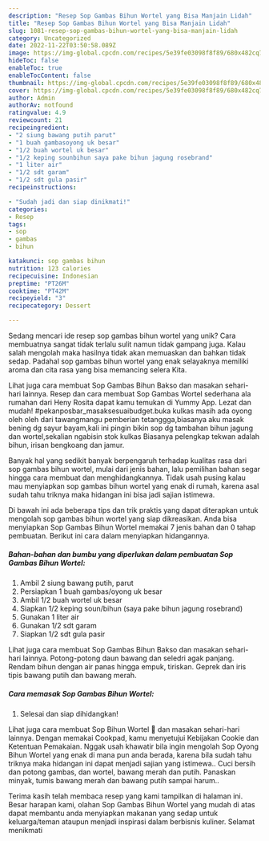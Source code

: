 ```yaml
---
description: "Resep Sop Gambas Bihun Wortel yang Bisa Manjain Lidah"
title: "Resep Sop Gambas Bihun Wortel yang Bisa Manjain Lidah"
slug: 1081-resep-sop-gambas-bihun-wortel-yang-bisa-manjain-lidah
category: Uncategorized
date: 2022-11-22T03:50:58.089Z
image: https://img-global.cpcdn.com/recipes/5e39fe03098f8f89/680x482cq70/sop-gambas-bihun-wortel-foto-resep-utama.jpg
hideToc: false
enableToc: true
enableTocContent: false
thumbnail: https://img-global.cpcdn.com/recipes/5e39fe03098f8f89/680x482cq70/sop-gambas-bihun-wortel-foto-resep-utama.jpg
cover: https://img-global.cpcdn.com/recipes/5e39fe03098f8f89/680x482cq70/sop-gambas-bihun-wortel-foto-resep-utama.jpg
author: Admin
authorAv: notfound
ratingvalue: 4.9
reviewcount: 21
recipeingredient:
- "2 siung bawang putih parut"
- "1 buah gambasoyong uk besar"
- "1/2 buah wortel uk besar"
- "1/2 keping sounbihun saya pake bihun jagung rosebrand"
- "1 liter air"
- "1/2 sdt garam"
- "1/2 sdt gula pasir"
recipeinstructions:

- "Sudah jadi dan siap dinikmati!"
categories:
- Resep
tags:
- sop
- gambas
- bihun

katakunci: sop gambas bihun 
nutrition: 123 calories
recipecuisine: Indonesian
preptime: "PT26M"
cooktime: "PT42M"
recipeyield: "3"
recipecategory: Dessert

---
```





Sedang mencari ide resep sop gambas bihun wortel yang unik? Cara membuatnya sangat tidak terlalu sulit namun tidak gampang juga. Kalau salah mengolah maka hasilnya tidak akan memuaskan dan bahkan tidak sedap. Padahal sop gambas bihun wortel yang enak selayaknya memiliki aroma dan cita rasa yang bisa memancing selera Kita.





Lihat juga cara membuat Sop Gambas Bihun Bakso dan masakan sehari-hari lainnya. Resep dan cara membuat Sop Gambas Wortel sederhana ala rumahan dari Heny Rosita dapat kamu temukan di Yummy App. Lezat dan mudah! #pekanposbar_masaksesuaibudget.buka kulkas masih ada oyong oleh oleh dari tawangmangu pemberian tetanggga,biasanya aku masak bening dg sayur bayam,kali ini pingin bikin sop dg tambahan bihun jagung dan wortel,sekalian ngabisin stok kulkas Biasanya pelengkap tekwan adalah bihun, irisan bengkoang dan jamur.

Banyak hal yang sedikit banyak berpengaruh terhadap kualitas rasa dari sop gambas bihun wortel, mulai dari jenis bahan, lalu pemilihan bahan segar hingga cara membuat dan menghidangkannya. Tidak usah pusing kalau mau menyiapkan sop gambas bihun wortel yang enak di rumah, karena asal sudah tahu triknya maka hidangan ini bisa jadi sajian istimewa.






Di bawah ini ada beberapa tips dan trik praktis yang dapat diterapkan untuk mengolah sop gambas bihun wortel yang siap dikreasikan. Anda bisa menyiapkan Sop Gambas Bihun Wortel memakai 7 jenis bahan dan 0 tahap pembuatan. Berikut ini cara dalam menyiapkan hidangannya.

<!--inarticleads1-->

##### Bahan-bahan dan bumbu yang diperlukan dalam pembuatan Sop Gambas Bihun Wortel:

1. Ambil 2 siung bawang putih, parut
1. Persiapkan 1 buah gambas/oyong uk besar
1. Ambil 1/2 buah wortel uk besar
1. Siapkan 1/2 keping soun/bihun (saya pake bihun jagung rosebrand)
1. Gunakan 1 liter air
1. Gunakan 1/2 sdt garam
1. Siapkan 1/2 sdt gula pasir


Lihat juga cara membuat Sop Gambas Bihun Bakso dan masakan sehari-hari lainnya. Potong-potong daun bawang dan seledri agak panjang. Rendam bihun dengan air panas hingga empuk, tiriskan. Geprek dan iris tipis bawang putih dan bawang merah. 

<!--inarticleads2-->

##### Cara memasak Sop Gambas Bihun Wortel:


1. Selesai dan siap dihidangkan!

Lihat juga cara membuat Sop Bihun Wortel 🥕 dan masakan sehari-hari lainnya. Dengan memakai Cookpad, kamu menyetujui Kebijakan Cookie dan Ketentuan Pemakaian. Nggak usah khawatir bila ingin mengolah Sop Oyong Bihun Wortel yang enak di mana pun anda berada, karena bila sudah tahu triknya maka hidangan ini dapat menjadi sajian yang istimewa.. Cuci bersih dan potong gambas, dan wortel, bawang merah dan putih. Panaskan minyak, tumis bawang merah dan bawang putih sampai harum.. 

Terima kasih telah membaca resep yang kami tampilkan di halaman ini. Besar harapan kami, olahan Sop Gambas Bihun Wortel yang mudah di atas dapat membantu anda menyiapkan makanan yang sedap untuk keluarga/teman ataupun menjadi inspirasi dalam berbisnis kuliner. Selamat menikmati
